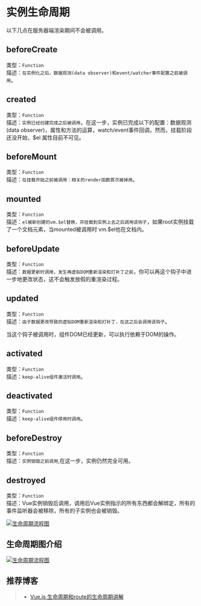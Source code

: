# 实例生命周期
以下几点在服务器端渲染期间不会被调用。


## beforeCreate
类型：`Function`<br>
描述：`在实例化之后，数据观测(data observer)和event/watcher事件配置之前被调用`。



## created
类型：`Function`<br>
描述：`实例已经创建完成之后被调用`，在这一步，实例已完成以下的配置：数据观测(data observer)，属性和方法的运算，watch/event事件回调，然而，挂载阶段还没开始，$el 属性目前不可见。



## beforeMount
类型：`Function`<br>
描述：`在挂载开始之前被调用：相关的render函数首次被掉用`。



## mounted
类型：`Function`<br>
描述：`el被新创建的vm.$el替换，并挂载到实例上去之后调用该钩子`，如果root实例挂载了一个文档元素，当mounted被调用时 vm.$el也在文档内。


## beforeUpdate
类型：`Function`<br>
描述：`数据更新时调用，发生再虚拟DOM重新渲染和打补丁之前`，你可以再这个钩子中进一步地更改状态，这不会触发放假的重渲染过程。


## updated
类型：`Function`<br>
描述：`由于数据更改导致的虚拟DOM重新渲染和打补丁，在这之后会调用该钩子`。

当这个钩子被调用时，组件DOM已经更新，可以执行依赖于DOM的操作。


## activated
类型：`Function`<br>
描述：`keep-alive组件激活时调用`。


## deactivated
类型：`Function`<br>
描述：`keep-alive组件停用时调用`。<br>


## beforeDestroy
类型：`Function`<br>
描述：`实例销毁之前调用`,在这一步，实例仍然完全可用。


## destroyed
类型：`Function`<br>
描述：Vue实例销毁后调用，调用后Vue实例指示的所有东西都会解绑定，所有的事件监听器会被移除，所有的子实例也会被销毁。


[![生命周期流程图](http://omwzduhx0.bkt.clouddn.com/lifecycle.png)](http://omwzduhx0.bkt.clouddn.com/lifecycle.png)

## 生命周期图介绍
[![生命周期流程图](http://omwzduhx0.bkt.clouddn.com/aaaa.png)](http://omwzduhx0.bkt.clouddn.com/aaaa.png)

## 推荐博客
> * [Vue.js 生命周期和route的生命周期讲解](http://www.jianshu.com/p/e9f884b6ba6c)